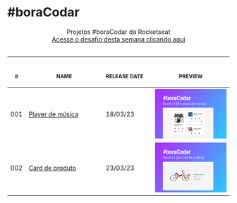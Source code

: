 # #boraCodar

<p align="center">
    Projetos #boraCodar da Rocketseat <br>
    <a href="https://boracodar.dev">Acesse o desafio desta semana clicando aqui</a><br>
    <br><table>
    <thead>
        <tr>
            <th align="center">
                <img width="20" height="1"> 
                <p>
                    <small>#</small>
                </p>
            </th>
            <th align="center">
                <img width="300" height="1"> 
                <p> 
                    <small>
                        NAME
                    </small>
                </p>
            </th>
            <th align="left">
                <img width="140" height="1">
                <p align="left"> 
                    <small>
                    RELEASE DATE
                    </small>
                </p>
            </th>
            <th align="center">
                <img width="201" height="1">
                <p align="center"> 
                    <small>
                    PREVIEW
                    </small>
                </p>
            </th>
        </tr>
    </thead>
    <tbody>
        <tr>
            <td>001</td>
            <td><a href="./001">Player de música</a></td>
            <td>18/03/23</td>
            <td align="center">
            <a href="01"><img width="300px" src="./001/.github/musicPlayer.png" /></a></td>
        </tr>
        <tr>
            <td>002</td>
            <td><a href="./002">Card de produto</a></td>
            <td>23/03/23</td>
            <td align="center">
            <a href="01"><img width="300px" src="./002/.github/productCard.png" /></a></td>
        </tr>
    </tbody>
</table></p>